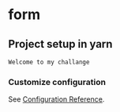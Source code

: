 # form

## Project setup in yarn
```
Welcome to my challange
```

### Customize configuration
See [Configuration Reference](https://cli.vuejs.org/config/).
